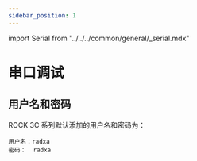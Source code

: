 ```yaml
---
sidebar_position: 1
---
```


import Serial from "../../../common/general/\_serial.mdx"

# 串口调试

## 用户名和密码

ROCK 3C 系列默认添加的用户名和密码为：

```
用户名：radxa
密码：  radxa
```

<Serial platform="rk" />
